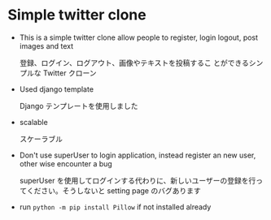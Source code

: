 # Simple twitter clone

- This is a simple twitter clone allow people to
  register, login logout, post images and text
  
  登録、ログイン、ログアウト、画像やテキストを投稿するこ とができるシンプルな Twitter クローン

- Used django template

  Django テンプレートを使用しました
  

- scalable

  スケーラブル

- Don't use superUser to login application, instead register an new user, other wise encounter a bug

  superUser を使用してログインする代わりに、新しいユーザーの登録を行ってください。そうしないと setting page のバグあります
  
- run ```python -m pip install Pillow``` if not installed already

  
